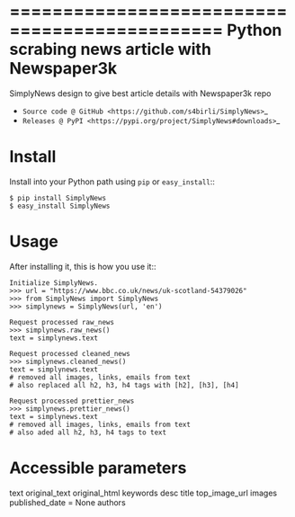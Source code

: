 ==============================================
Python scrabing news article with Newspaper3k
==============================================
SimplyNews design to give best article details with Newspaper3k repo

* `Source code @ GitHub <https://github.com/s4birli/SimplyNews>`_
* `Releases @ PyPI <https://pypi.org/project/SimplyNews#downloads>`_


Install
=======

Install into your Python path using `pip` or `easy_install`::

    $ pip install SimplyNews
    $ easy_install SimplyNews


Usage
=====

After installing it, this is how you use it::

    Initialize SimplyNews.
    >>> url = "https://www.bbc.co.uk/news/uk-scotland-54379026"
    >>> from SimplyNews import SimplyNews
    >>> simplynews = SimplyNews(url, 'en')

    Request processed raw_news
    >>> simplynews.raw_news()
    text = simplynews.text

    Request processed cleaned_news
    >>> simplynews.cleaned_news()
    text = simplynews.text 
    # removed all images, links, emails from text
    # also replaced all h2, h3, h4 tags with [h2], [h3], [h4]

    Request processed prettier_news
    >>> simplynews.prettier_news()
    text = simplynews.text 
    # removed all images, links, emails from text
    # also aded all h2, h3, h4 tags to text


Accessible parameters
======================
text
original_text
original_html
keywords
desc
title
top_image_url
images
published_date = None
authors